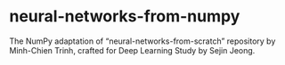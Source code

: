 # neural-networks-from-numpy
The NumPy adaptation of “neural-networks-from-scratch” repository by Minh-Chien Trinh, crafted for Deep Learning Study by Sejin Jeong.
